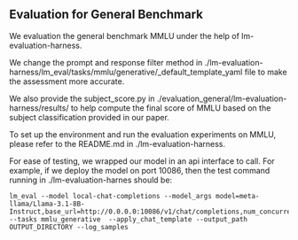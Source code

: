 ## Evaluation for General Benchmark

We evaluation the general benchmark MMLU under the help of lm-evaluation-harness. 

We change the prompt and response filter method in ./lm-evaluation-harness/lm_eval/tasks/mmlu/generative/_default_template_yaml file to make the assessment more accurate. 

We also provide the subject_score.py in ./evaluation_general/lm-evaluation-harness/results/ to help compute the final score of MMLU based on the subject classification provided in our paper.

To set up the environment and run the evaluation experiments on MMLU, please refer to the README.md in ./lm-evaluation-harness.

For ease of testing, we wrapped our model in an api interface to call. For example, if we deploy the model on port 10086, then the test command running in ./lm-evaluation-harnes should be:
```
lm_eval --model local-chat-completions --model_args model=meta-llama/Llama-3.1-8B-Instruct,base_url=http://0.0.0.0:10086/v1/chat/completions,num_concurrent=1 --tasks mmlu_generative  --apply_chat_template --output_path OUTPUT_DIRECTORY --log_samples
```
